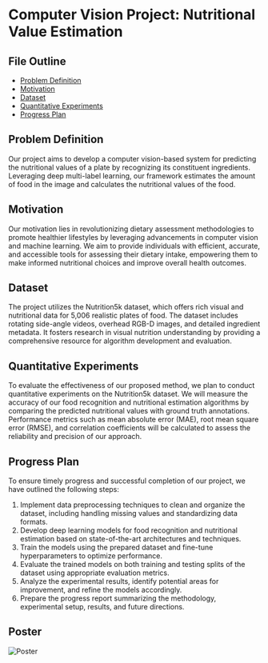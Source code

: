 # Computer Vision Project: Nutritional Value Estimation

## File Outline

- [Problem Definition](#problem-definition)
- [Motivation](#motivation)
- [Dataset](#dataset)
- [Quantitative Experiments](#quantitative-experiments)
- [Progress Plan](#progress-plan)

## Problem Definition

Our project aims to develop a computer vision-based system for predicting the nutritional values of a plate by recognizing its constituent ingredients. Leveraging deep multi-label learning, our framework estimates the amount of food in the image and calculates the nutritional values of the food.

## Motivation

Our motivation lies in revolutionizing dietary assessment methodologies to promote healthier lifestyles by leveraging advancements in computer vision and machine learning. We aim to provide individuals with efficient, accurate, and accessible tools for assessing their dietary intake, empowering them to make informed nutritional choices and improve overall health outcomes.

## Dataset

The project utilizes the Nutrition5k dataset, which offers rich visual and nutritional data for 5,006 realistic plates of food. The dataset includes rotating side-angle videos, overhead RGB-D images, and detailed ingredient metadata. It fosters research in visual nutrition understanding by providing a comprehensive resource for algorithm development and evaluation.

## Quantitative Experiments

To evaluate the effectiveness of our proposed method, we plan to conduct quantitative experiments on the Nutrition5k dataset. We will measure the accuracy of our food recognition and nutritional estimation algorithms by comparing the predicted nutritional values with ground truth annotations. Performance metrics such as mean absolute error (MAE), root mean square error (RMSE), and correlation coefficients will be calculated to assess the reliability and precision of our approach.

## Progress Plan

To ensure timely progress and successful completion of our project, we have outlined the following steps:

1. Implement data preprocessing techniques to clean and organize the dataset, including handling missing values and standardizing data formats.
2. Develop deep learning models for food recognition and nutritional estimation based on state-of-the-art architectures and techniques.
3. Train the models using the prepared dataset and fine-tune hyperparameters to optimize performance.
4. Evaluate the trained models on both training and testing splits of the dataset using appropriate evaluation metrics.
5. Analyze the experimental results, identify potential areas for improvement, and refine the models accordingly.
6. Prepare the progress report summarizing the methodology, experimental setup, results, and future directions.

## Poster 
![Poster](https://github.com/beyzanurkeskin/Nutritional-Value-Estimation/blob/main/Poster/poster.png)
